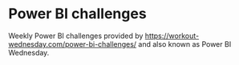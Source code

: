 # Power BI challenges
Weekly Power BI challenges provided by https://workout-wednesday.com/power-bi-challenges/ and also known as Power BI Wednesday.
